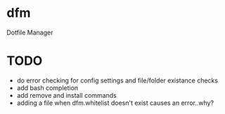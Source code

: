 # dfm
Dotfile Manager

# TODO
* do error checking for config settings and file/folder existance checks
* add bash completion
* add remove and install commands
* adding a file when dfm.whitelist doesn't exist causes an error..why?
